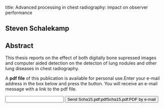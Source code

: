 title: Advanced processing in chest radiography: impact on observer performance

## Steven Schalekamp

## Abstract
This thesis reports on the effect of both digitally bone supressed images and computer aided detection on the detecton of lung nodules and other lung diseases in chest radiography.

A <b>pdf file</b> of this publication is available for personal use.Enter your e-mail address in the box below and press the button. You will receive an e-mail message with a link to the pdf file.
<form action="sender.php">  <input type="text" name="email">  <input type="submit" value="Send Scha15.pdf:pdfScha15.pdf:PDF by e-mail"></form>